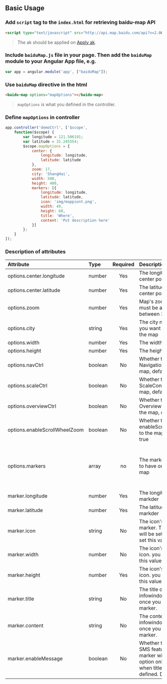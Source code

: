 ## Basic Usage

### Add `script` tag to the `index.html` for retrieving baidu-map API

``` html
<script type="text/javascript" src="http://api.map.baidu.com/api?v=2.0&ak={ak}"></script>
```
> The ak should be applied on [Apply ak](http://lbsyun.baidu.com/apiconsole/key?application=key).

### Include `baiduMap.js` file in your page. Then add the `baiduMap` module to your Angular App file, e.g.

```JavaScript
var app = angular.module('app', ["baiduMap"]);
```

### Use `baiduMap` directive in the html

```html
<baidu-map options="mapOptions"></baidu-map>
```
> `mapOptions` is what you defined in the controller.

### Define `mapOptions` in controller

```JavaScript
app.controller('demoCtrl', ['$scope',
    function($scope) {
        var longitude = 121.506191;
        var latitude = 31.245554;
        $scope.mapOptions = {
            center: {
                longitude: longitude,
                latitude: latitude
            },
            zoom: 17,
            city: 'ShangHai',
            width: 500,
            height: 400,
            markers: [{
                longitude: longitude,
                latitude: latitude,
                icon: 'img/mappiont.png',
                width: 49,
                height: 60,
                title: 'Where',
                content: 'Put description here'
            }]
        };
    }
]);
```

### Description of attributes

| Attribute        | Type           | Required  | Description | Example  |
| :------------- |:-------------| :-----:| :-----| :-----|
| options.center.longitude | number | Yes | The longitude of the center point | 121.506191 |
| options.center.latitude | number | Yes | The latitude of the center point | 31.245554 |
| options.zoom | number | Yes | Map's zoom level. This must be a number between 3 and 19 | 9 |
| options.city | string | Yes | The city name which you want to display on the map | 'ShangHai' |
| options.width | number | Yes | The width of the map | 600 |
| options.height | number | Yes | The height of the map | 600 |
| options.navCtrl | boolean | No | Whether to add a NavigationControl to the map, default to true | false |
| options.scaleCtrl | boolean | No | Whether to add a ScaleControl to the map, default to true | false |
| options.overviewCtrl | boolean | No | Whether to add a OverviewMapControl to the map, default to true | false |
| options.enableScrollWheelZoom | boolean | No | Whether to enableScrollWheelZoom to the map, default to true | false
| options.markers | array | no | The markers you'd like to have on the displayed map | [{longitude: longitude,latitude: latitude,icon: 'img/mappiont.png',width: 49,height: 60,title: 'Where',content: 'Put description here'}] |
| marker.longitude | number | Yes | The longitude of the the markder | 121.506191 |
| marker.latitude | number | Yes | The latitude of the the markder | 31.245554 |
| marker.icon | string | No | The icon's url for the marker. The default icon will be set if you haven't set this value. | 'img/mappiont.png' |
| marker.width | number | No | The icon's width for the icon. you have to set this value if `icon` is set. | 40 |
| marker.height | number | Yes | The icon's height for the icon. you have to set this value if `icon` is set. | 60 |
| marker.title | string | No | The title on the infowindow displayed once you click the marker. | 'hello' |
| marker.content | string | No | The content on the infowindow displayed once you click the marker. | 'hello world' |
| marker.enableMessage | boolean | No | Whether to enable the SMS feature for this marker window. This option only available when title/content are defined. Default false | true |
